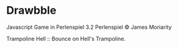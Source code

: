 # Drawbble
Javascript Game in Perlenspiel 3.2
Perlenspiel © James Moriarity

Trampoline Hell :: Bounce on Hell's Trampoline.
